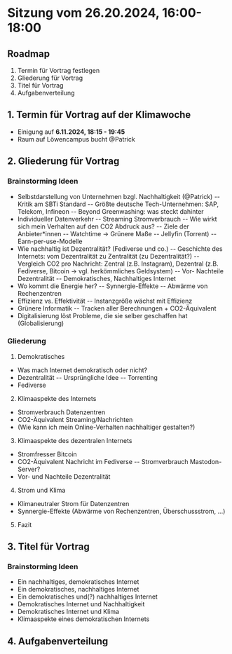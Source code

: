 # Sitzung vom 26.20.2024, 16:00-18:00
## Roadmap
1. Termin für Vortrag festlegen
2. Gliederung für Vortrag
3. Titel für Vortrag
4. Aufgabenverteilung


## 1. Termin für Vortrag auf der Klimawoche
- Einigung auf **6.11.2024, 18:15 - 19:45**
- Raum auf Löwencampus bucht @Patrick

## 2. Gliederung für Vortrag
### Brainstorming Ideen
- Selbstdarstellung von Unternehmen bzgl. Nachhaltigkeit (@Patrick)
-- Kritik am SBTi Standard
-- Größte deutsche Tech-Unternehmen: SAP, Telekom, Infineon
-- Beyond Greenwashing: was steckt dahinter
- Individueller Datenverkehr 
-- Streaming Stromverbrauch
-- Wie wirkt sich mein Verhalten auf den CO2 Abdruck aus?
-- Ziele der Anbieter*innen
-- Watchtime -> Grünere Maße
-- Jellyfin (Torrent)
-- Earn-per-use-Modelle
- Wie nachhaltig ist Dezentralität? (Fediverse und co.)
-- Geschichte des Internets: vom Dezentralität zu Zentralität (zu Dezentralität?)
-- Vergleich CO2 pro Nachricht: Zentral (z.B. Instagram), Dezentral (z.B. Fediverse, Bitcoin -> vgl. herkömmliches Geldsystem)
-- Vor- Nachteile Dezentralität
-- Demokratisches, Nachhaltiges Internet
- Wo kommt die Energie her?
-- Synnergie-Effekte
-- Abwärme von Rechenzentren
- Effizienz vs. Effektivität
-- Instanzgröße wächst mit Effizienz
- Grünere Informatik
-- Tracken aller Berechnungen + CO2-Äquivalent
- Digitalisierung löst Probleme, die sie selber geschaffen hat (Globalisierung)

### Gliederung
1. Demokratisches <Internet>
- Was mach Internet demokratisch oder nicht?
- Dezentralität
-- Ursprüngliche Idee
-- Torrenting
- Fediverse
2. Klimaaspekte des Internets
- Stromverbrauch Datenzentren
- CO2-Äquivalent Streaming/Nachrichten
- (Wie kann ich mein Online-Verhalten nachhaltiger gestalten?)
3. Klimaaspekte des dezentralen Internets
- Stromfresser Bitcoin
- CO2-Äquivalent Nachricht im Fediverse
-- Stromverbrauch Mastodon-Server?
- Vor- und Nachteile Dezentralität
4. Strom und Klima
- Klimaneutraler Strom für Datenzentren
- Synnergie-Effekte (Abwärme von Rechenzentren, Überschussstrom, ...)
5. Fazit

## 3. Titel für Vortrag
### Brainstorming Ideen
- Ein nachhaltiges, demokratisches Internet
- Ein demokratisches, nachhaltiges Internet
- Ein demokratisches und(?) nachhaltiges Internet
- Demokratisches Internet und Nachhaltigkeit
- Demokratisches Internet und Klima
- Klimaaspekte eines demokratischen Internets


## 4. Aufgabenverteilung

